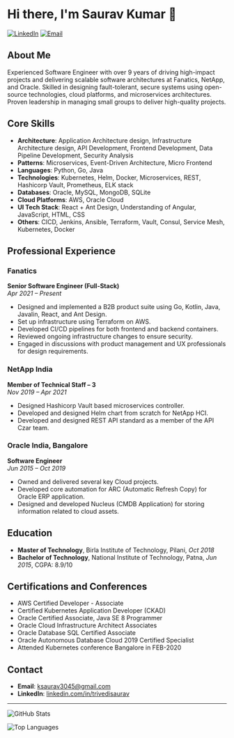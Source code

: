 # Hi there, I'm Saurav Kumar 👋

[![LinkedIn](https://img.shields.io/badge/LinkedIn-blue?style=flat&logo=linkedin&labelColor=blue)](https://www.linkedin.com/in/trivedisaurav/)
[![Email](https://img.shields.io/badge/Email-ksaurav3045@gmail.com-blue?style=flat&logo=gmail&labelColor=blue)](mailto:ksaurav3045@gmail.com)

## About Me

Experienced Software Engineer with over 9 years of driving high-impact projects and delivering scalable software architectures at Fanatics, NetApp, and Oracle. Skilled in designing fault-tolerant, secure systems using open-source technologies, cloud platforms, and microservices architectures. Proven leadership in managing small groups to deliver high-quality projects.

## Core Skills

- **Architecture**: Application Architecture design, Infrastructure Architecture design, API Development, Frontend Development, Data Pipeline Development, Security Analysis
- **Patterns**: Microservices, Event-Driven Architecture, Micro Frontend
- **Languages**: Python, Go, Java
- **Technologies**: Kubernetes, Helm, Docker, Microservices, REST, Hashicorp Vault, Prometheus, ELK stack
- **Databases**: Oracle, MySQL, MongoDB, SQLite
- **Cloud Platforms**: AWS, Oracle Cloud
- **UI Tech Stack**: React + Ant Design, Understanding of Angular, JavaScript, HTML, CSS
- **Others**: CICD, Jenkins, Ansible, Terraform, Vault, Consul, Service Mesh, Kubernetes, Docker

## Professional Experience

### Fanatics
**Senior Software Engineer (Full-Stack)**  
*Apr 2021 – Present*

- Designed and implemented a B2B product suite using Go, Kotlin, Java, Javalin, React, and Ant Design.
- Set up infrastructure using Terraform on AWS.
- Developed CI/CD pipelines for both frontend and backend containers.
- Reviewed ongoing infrastructure changes to ensure security.
- Engaged in discussions with product management and UX professionals for design requirements.

### NetApp India
**Member of Technical Staff – 3**  
*Nov 2019 – Apr 2021*

- Designed Hashicorp Vault based microservices controller.
- Developed and designed Helm chart from scratch for NetApp HCI.
- Developed and designed REST API standard as a member of the API Czar team.

### Oracle India, Bangalore
**Software Engineer**  
*Jun 2015 – Oct 2019*

- Owned and delivered several key Cloud projects.
- Developed core automation for ARC (Automatic Refresh Copy) for Oracle ERP application.
- Designed and developed Nucleus (CMDB Application) for storing information related to cloud assets.

## Education

- **Master of Technology**, Birla Institute of Technology, Pilani, *Oct 2018*
- **Bachelor of Technology**, National Institute of Technology, Patna, *Jun 2015*, CGPA: 8.9/10

## Certifications and Conferences

- AWS Certified Developer - Associate
- Certified Kubernetes Application Developer (CKAD)
- Oracle Certified Associate, Java SE 8 Programmer
- Oracle Cloud Infrastructure Architect Associates
- Oracle Database SQL Certified Associate
- Oracle Autonomous Database Cloud 2019 Certified Specialist
- Attended Kubernetes conference Bangalore in FEB-2020

## Contact

- **Email**: [ksaurav3045@gmail.com](mailto:ksaurav3045@gmail.com)
- **LinkedIn**: [linkedin.com/in/trivedisaurav](https://www.linkedin.com/in/trivedisaurav/)

---

![GitHub Stats](https://github-readme-stats.vercel.app/api?username=saurav-k&show_icons=true&theme=radical)

![Top Languages](https://github-readme-stats.vercel.app/api/top-langs/?username=saurav-k&layout=compact&theme=radical)


